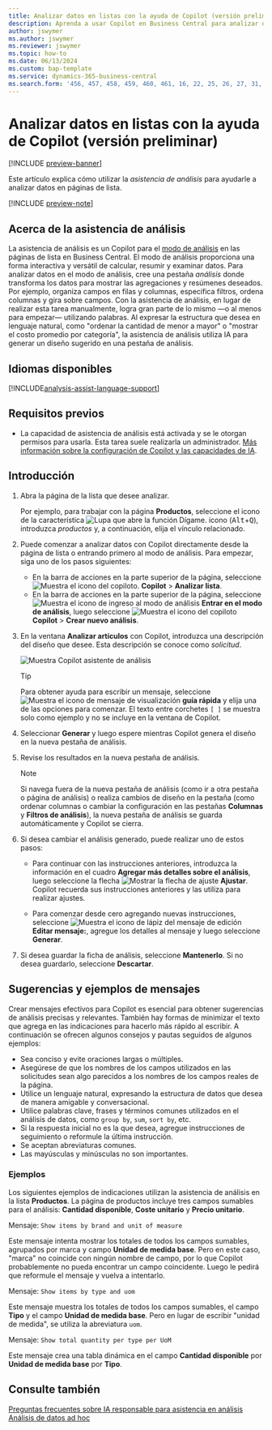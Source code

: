 ```yaml
---
title: Analizar datos en listas con la ayuda de Copilot (versión preliminar)
description: Aprenda a usar Copilot en Business Central para analizar datos.
author: jswymer
ms.author: jswymer
ms.reviewer: jswymer
ms.topic: how-to
ms.date: 06/13/2024
ms.custom: bap-template
ms.service: dynamics-365-business-central
ms.search.form: '456, 457, 458, 459, 460, 461, 16, 22, 25, 26, 27, 31, 143, 144, 9300, 9301, 9303, 9304, 9305, 9306, 9307, 9309, 9310, 9311'
---
```

# <a name="analyze-data-in-lists-with-help-from-copilot-preview"></a>Analizar datos en listas con la ayuda de Copilot (versión preliminar)

[!INCLUDE [preview-banner](~/../shared-content/shared/preview-includes/preview-banner.md)]

Este artículo explica cómo utilizar la *asistencia de análisis* para ayudarle a analizar datos en páginas de lista.

[!INCLUDE [preview-note](~/../shared-content/shared/preview-includes/production-ready-preview-dynamics365.md)]

## <a name="about-analysis-assist"></a>Acerca de la asistencia de análisis

La asistencia de análisis es un Copilot para el [modo de análisis](analysis-mode.md) en las páginas de lista en Business Central. El modo de análisis proporciona una forma interactiva y versátil de calcular, resumir y examinar datos. Para analizar datos en el modo de análisis, cree una pestaña *análisis* donde transforma los datos para mostrar las agregaciones y resúmenes deseados. Por ejemplo, organiza campos en filas y columnas, especifica filtros, ordena columnas y gira sobre campos. Con la asistencia de análisis, en lugar de realizar esta tarea manualmente, logra gran parte de lo mismo &mdash;o al menos para empezar&mdash; utilizando palabras. Al expresar la estructura que desea en lenguaje natural, como "ordenar la cantidad de menor a mayor" o "mostrar el costo promedio por categoría", la asistencia de análisis utiliza IA para generar un diseño sugerido en una pestaña de análisis.

## <a name="available-languages"></a>Idiomas disponibles

[!INCLUDE[analysis-assist-language-support](includes/analysis-assist-language-support.md)]

## <a name="prerequisites"></a>Requisitos previos

- La capacidad de asistencia de análisis está activada y se le otorgan permisos para usarla. Esta tarea suele realizarla un administrador. [Más información sobre la configuración de Copilot y las capacidades de IA](enable-ai.md).
<!-- - The display language in Business Central is set to one the following English locales: en-AU, en-CA, en-GB, en-IE, en-IN, en-NZ, en-PH, en-SG, en-US, en-ZA. [Learn how to change the language](ui-change-basic-settings.md#language)-->
<!-- - Your Business Central environment is in any country/region except Canada (this feature isn't yet available in Canada).-->

## <a name="get-started"></a>Introducción

1. Abra la página de la lista que desee analizar.

   Por ejemplo, para trabajar con la página **Productos**, seleccione el icono de la característica ![Lupa que abre la función Dígame.](media/ui-search/search_small.png) icono (<kbd>Alt</kbd>+<kbd>Q</kbd>), introduzca *productos* y, a continuación, elija el vínculo relacionado.

1. Puede comenzar a analizar datos con Copilot directamente desde la página de lista o entrando primero al modo de análisis. Para empezar, siga uno de los pasos siguientes:

    - En la barra de acciones en la parte superior de la página, seleccione ![Muestra el icono del copiloto.](media/copilot-icon.png) **Copilot** > **Analizar lista**.
    - En la barra de acciones en la parte superior de la página, seleccione ![Muestra el icono de ingreso al modo de análisis](media/analysis-mode-icon.png) **Entrar en el modo de análisis**, luego seleccione ![Muestra el icono del copiloto](media/copilot-icon.png) **Copilot** > **Crear nuevo análisis**.

1. En la ventana **Analizar artículos** con Copilot, introduzca una descripción del diseño que desee. Esta descripción se conoce como *solicitud*.

    ![Muestra Copilot asistente de análisis](media/analysis-assist.png)

    > [!TIP]
    > Para obtener ayuda para escribir un mensaje, seleccione ![Muestra el icono de mensaje de visualización](media/prompt-guide-icon.png) **guía rápida** y elija una de las opciones para comenzar. El texto entre corchetes `[ ]` se muestra solo como ejemplo y no se incluye en la ventana de Copilot.

1. Seleccionar **Generar** y luego espere mientras Copilot genera el diseño en la nueva pestaña de análisis.
1. Revise los resultados en la nueva pestaña de análisis.

   > [!NOTE]
   > Si navega fuera de la nueva pestaña de análisis (como ir a otra pestaña o página de análisis) o realiza cambios de diseño en la pestaña (como ordenar columnas o cambiar la configuración en las pestañas **Columnas** y **Filtros de análisis**), la nueva pestaña de análisis se guarda automáticamente y Copilot se cierra.

1. Si desea cambiar el análisis generado, puede realizar uno de estos pasos:

   - Para continuar con las instrucciones anteriores, introduzca la información en el cuadro **Agregar más detalles sobre el análisis**, luego seleccione la flecha ![Mostrar la flecha de ajuste](media/analysis-assist-adjust-button.png) **Ajustar**. Copilot recuerda sus instrucciones anteriores y las utiliza para realizar ajustes.

   - Para comenzar desde cero agregando nuevas instrucciones, seleccione ![Muestra el icono de lápiz del mensaje de edición](media/edit-pencil.png) **Editar mensaje:**, agregue los detalles al mensaje y luego seleccione **Generar**.

1. Si desea guardar la ficha de análisis, seleccione **Mantenerlo**. Si no desea guardarlo, seleccione **Descartar**.

## <a name="prompt-tips-and-examples"></a>Sugerencias y ejemplos de mensajes

Crear mensajes efectivos para Copilot es esencial para obtener sugerencias de análisis precisas y relevantes. También hay formas de minimizar el texto que agrega en las indicaciones para hacerlo más rápido al escribir. A continuación se ofrecen algunos consejos y pautas seguidos de algunos ejemplos:

- Sea conciso y evite oraciones largas o múltiples.
- Asegúrese de que los nombres de los campos utilizados en las solicitudes sean algo parecidos a los nombres de los campos reales de la página.
- Utilice un lenguaje natural, expresando la estructura de datos que desea de manera amigable y conversacional.
- Utilice palabras clave, frases y términos comunes utilizados en el análisis de datos, como `group by`, `sum`, `sort by`, etc.
- Si la respuesta inicial no es la que desea, agregue instrucciones de seguimiento o reformule la última instrucción.
- Se aceptan abreviaturas comunes.
- Las mayúsculas y minúsculas no son importantes.

### <a name="examples"></a>Ejemplos

Los siguientes ejemplos de indicaciones utilizan la asistencia de análisis en la lista **Productos**. La página de productos incluye tres campos sumables para el análisis: **Cantidad disponible**, **Coste unitario** y **Precio unitario**.

Mensaje: `Show items by brand and unit of measure`

Este mensaje intenta mostrar los totales de todos los campos sumables, agrupados por marca y campo **Unidad de medida base**. Pero en este caso, "marca" no coincide con ningún nombre de campo, por lo que Copilot probablemente no pueda encontrar un campo coincidente. Luego le pedirá que reformule el mensaje y vuelva a intentarlo.

Mensaje: `Show items by type and uom`

Este mensaje muestra los totales de todos los campos sumables, el campo **Tipo** y el campo **Unidad de medida base**. Pero en lugar de escribir "unidad de medida", se utiliza la abreviatura `uom`.

Mensaje: `Show total quantity per type per UoM`

Este mensaje crea una tabla dinámica en el campo **Cantidad disponible** por **Unidad de medida base** por **Tipo**.

## <a name="see-also"></a>Consulte también

[Preguntas frecuentes sobre IA responsable para asistencia en análisis](faqs-analysis-assist.md)  
[Análisis de datos ad hoc](reports-adhoc-analysis.md)  
